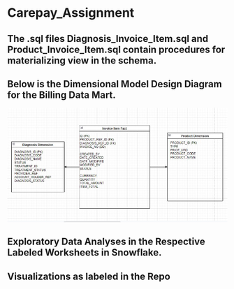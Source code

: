 # Carepay_Assignment

## The .sql files Diagnosis_Invoice_Item.sql and Product_Invoice_Item.sql contain procedures for materializing view in the schema.

## Below is the Dimensional Model Design Diagram for the Billing Data Mart.

![alt text](https://github.com/mbkimani/carepay_assignment/blob/main/BillingDataMart.jpg?raw=true)

## Exploratory Data Analyses in the Respective Labeled Worksheets in Snowflake.

## Visualizations as labeled in the Repo
